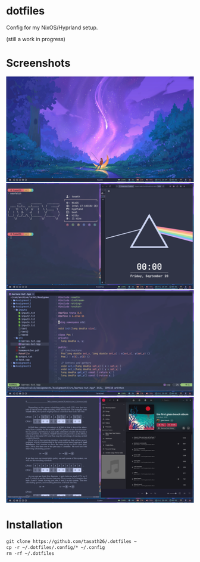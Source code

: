 # dotfiles
Config for my NixOS/Hyprland setup.


(still a work in progress)

# Screenshots
![Example Image](Screenshots/screen1.png)
![Example Image](Screenshots/screen2.png)
![Example Image](Screenshots/screen3.png)
![Example Image](Screenshots/screen4.png)


# Installation
```
git clone https://github.com/tasath26/.dotfiles ~
cp -r ~/.dotfiles/.config/* ~/.config
rm -rf ~/.dotfiles
```
